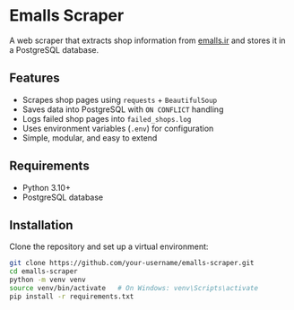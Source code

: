# Emalls Scraper

A web scraper that extracts shop information from [emalls.ir](https://emalls.ir/) and stores it in a PostgreSQL database.

## Features
- Scrapes shop pages using `requests` + `BeautifulSoup`
- Saves data into PostgreSQL with `ON CONFLICT` handling
- Logs failed shop pages into `failed_shops.log`
- Uses environment variables (`.env`) for configuration
- Simple, modular, and easy to extend

## Requirements
- Python 3.10+
- PostgreSQL database

## Installation

Clone the repository and set up a virtual environment:

```bash
git clone https://github.com/your-username/emalls-scraper.git
cd emalls-scraper
python -m venv venv
source venv/bin/activate   # On Windows: venv\Scripts\activate
pip install -r requirements.txt
